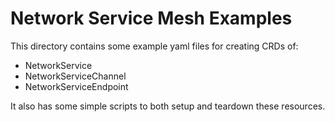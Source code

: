 Network Service Mesh Examples
=============================

This directory contains some example yaml files for creating CRDs of:

* NetworkService
* NetworkServiceChannel
* NetworkServiceEndpoint

It also has some simple scripts to both setup and teardown these resources.